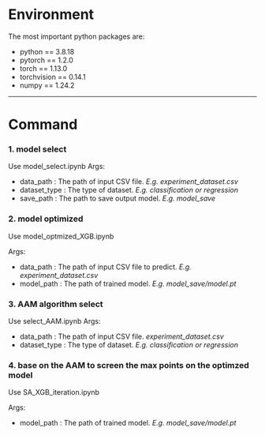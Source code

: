 # **Environment**

The most important python packages are:
- python == 3.8.18
- pytorch == 1.2.0
- torch == 1.13.0
- torchvision == 0.14.1
- numpy == 1.24.2


---
# **Command**

### **1. model select**
Use model_select.ipynb
Args:
  - data_path : The path of input CSV file. *E.g. experiment_dataset.csv*
  - dataset_type : The type of dataset. *E.g. classification  or  regression*
  - save_path : The path to save output model. *E.g. model_save*


### **2. model optimized**
Use model_optmized_XGB.ipynb

Args:
  - data_path : The path of input CSV file to predict. *E.g.  experiment_dataset.csv*
  - model_path : The path of trained model. *E.g. model_save/model.pt*


### **3. AAM algorithm select**
Use select_AAM.ipynb
Args:
  - data_path : The path of input CSV file. *experiment_dataset.csv*
  - dataset_type : The type of dataset. *E.g. classification  or  regression*
  

### **4. base on the AAM to screen the max points on the optimzed model**
Use SA_XGB_iteration.ipynb

Args:
  - model_path : The path of trained model. *E.g. model_save/model.pt*



